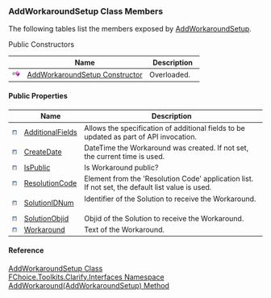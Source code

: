 ﻿### AddWorkaroundSetup Class Members

The following tables list the members exposed by [AddWorkaroundSetup](FChoice.Toolkits.Clarify~FChoice.Toolkits.Clarify.Interfaces.AddWorkaroundSetup.md).

Public Constructors

|   | Name | Description |
| --- | --- | --- |
| ![Public Constructor](dotnetimages/publicConstructor.png) | [AddWorkaroundSetup Constructor](FChoice.Toolkits.Clarify~FChoice.Toolkits.Clarify.Interfaces.AddWorkaroundSetup~_ctor.md) | Overloaded.    |



#### Public Properties

|   | Name | Description |
| --- | --- | --- |
| ![Public Property](dotnetimages/publicProperty.png) | [AdditionalFields](FChoice.Toolkits.Clarify~FChoice.Toolkits.Clarify.Interfaces.AddWorkaroundSetup~AdditionalFields.md) | Allows the specification of additional fields to be updated as part of API invocation.   |
| ![Public Property](dotnetimages/publicProperty.png) | [CreateDate](FChoice.Toolkits.Clarify~FChoice.Toolkits.Clarify.Interfaces.AddWorkaroundSetup~CreateDate.md) | DateTime the Workaround was created. If not set, the current time is used.   |
| ![Public Property](dotnetimages/publicProperty.png) | [IsPublic](FChoice.Toolkits.Clarify~FChoice.Toolkits.Clarify.Interfaces.AddWorkaroundSetup~IsPublic.md) | Is Workaround public?   |
| ![Public Property](dotnetimages/publicProperty.png) | [ResolutionCode](FChoice.Toolkits.Clarify~FChoice.Toolkits.Clarify.Interfaces.AddWorkaroundSetup~ResolutionCode.md) | Element from the 'Resolution Code' application list. If not set, the default list value is used.   |
| ![Public Property](dotnetimages/publicProperty.png) | [SolutionIDNum](FChoice.Toolkits.Clarify~FChoice.Toolkits.Clarify.Interfaces.AddWorkaroundSetup~SolutionIDNum.md) | Identifier of the Solution to receive the Workaround.   |
| ![Public Property](dotnetimages/publicProperty.png) | [SolutionObjid](FChoice.Toolkits.Clarify~FChoice.Toolkits.Clarify.Interfaces.AddWorkaroundSetup~SolutionObjid.md) | Objid of the Solution to receive the Workaround.   |
| ![Public Property](dotnetimages/publicProperty.png) | [Workaround](FChoice.Toolkits.Clarify~FChoice.Toolkits.Clarify.Interfaces.AddWorkaroundSetup~Workaround.md) | Text of the Workaround.   |





#### Reference

[AddWorkaroundSetup Class](FChoice.Toolkits.Clarify~FChoice.Toolkits.Clarify.Interfaces.AddWorkaroundSetup.md)  
[FChoice.Toolkits.Clarify.Interfaces Namespace](FChoice.Toolkits.Clarify~FChoice.Toolkits.Clarify.Interfaces_namespace.md)  
[AddWorkaround(AddWorkaroundSetup) Method](FChoice.Toolkits.Clarify~FChoice.Toolkits.Clarify.Interfaces.InterfacesToolkit~AddWorkaround(AddWorkaroundSetup).md)